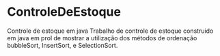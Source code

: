 # ControleDeEstoque
Controle de estoque em java
Trabalho de controle de estoque construido em java em prol de mostrar a utilização dos métodos de ordenação bubbleSort, InsertSort, e SelectionSort.
